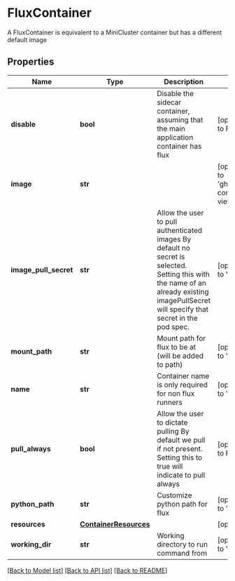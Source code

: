 # FluxContainer

A FluxContainer is equivalent to a MiniCluster container but has a different default image

## Properties
Name | Type | Description | Notes
------------ | ------------- | ------------- | -------------
**disable** | **bool** | Disable the sidecar container, assuming that the main application container has flux | [optional] [default to False]
**image** | **str** |  | [optional] [default to 'ghcr.io/converged-computing/flux-view-rocky:tag-9']
**image_pull_secret** | **str** | Allow the user to pull authenticated images By default no secret is selected. Setting this with the name of an already existing imagePullSecret will specify that secret in the pod spec. | [optional] [default to '']
**mount_path** | **str** | Mount path for flux to be at (will be added to path) | [optional] [default to '/mnt/flux']
**name** | **str** | Container name is only required for non flux runners | [optional] [default to 'flux-view']
**pull_always** | **bool** | Allow the user to dictate pulling By default we pull if not present. Setting this to true will indicate to pull always | [optional] [default to False]
**python_path** | **str** | Customize python path for flux | [optional] [default to '']
**resources** | [**ContainerResources**](ContainerResources.md) |  | [optional] 
**working_dir** | **str** | Working directory to run command from | [optional] [default to '']

[[Back to Model list]](../README.md#documentation-for-models) [[Back to API list]](../README.md#documentation-for-api-endpoints) [[Back to README]](../README.md)


